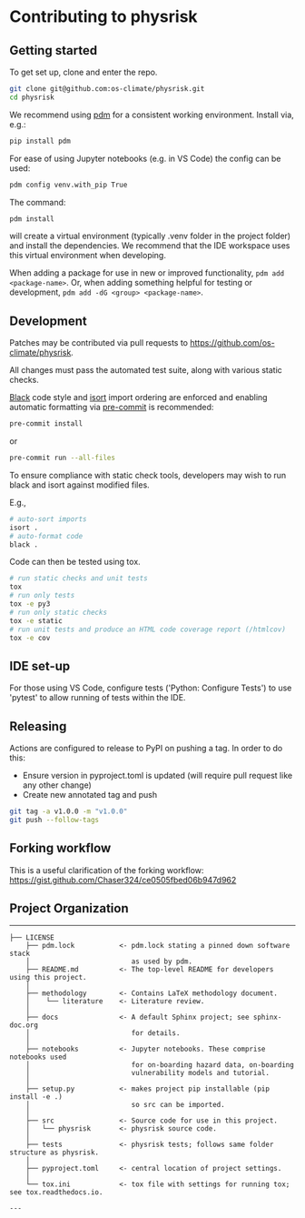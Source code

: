 # Contributing to physrisk

## Getting started

To get set up, clone and enter the repo.

```bash
git clone git@github.com:os-climate/physrisk.git
cd physrisk
```

We recommend using [pdm](https://pdm-project.org/latest/) for a
consistent working environment. Install via, e.g.:

```bash
pip install pdm
```

For ease of using Jupyter notebooks (e.g. in VS Code) the config can be used:

```bash
pdm config venv.with_pip True
```

The command:

```bash
pdm install
```

will create a virtual environment (typically .venv folder in the project
folder) and install the dependencies.
We recommend that the IDE workspace uses this virtual environment when
developing.

When adding a package for use in new or improved functionality,
`pdm add <package-name>`. Or, when adding something helpful for
testing or development, `pdm add -dG <group> <package-name>`.

## Development

Patches may be contributed via pull requests to
<https://github.com/os-climate/physrisk>.

All changes must pass the automated test suite, along with various static
checks.

[Black](https://black.readthedocs.io/) code style and
[isort](https://pycqa.github.io/isort/) import ordering are enforced
and enabling automatic formatting via [pre-commit](https://pre-commit.com/)
is recommended:

```bash
pre-commit install
```

or

```bash
pre-commit run --all-files
```

To ensure compliance with static check tools, developers may wish to run
black and isort against modified files.

E.g.,

```bash
# auto-sort imports
isort .
# auto-format code
black .
```

Code can then be tested using tox.

```bash
# run static checks and unit tests
tox
# run only tests
tox -e py3
# run only static checks
tox -e static
# run unit tests and produce an HTML code coverage report (/htmlcov)
tox -e cov
```

## IDE set-up

For those using VS Code, configure tests ('Python: Configure Tests') to
use 'pytest' to allow running of tests within the IDE.

## Releasing

Actions are configured to release to PyPI on pushing a tag. In order to
do this:

- Ensure version in pyproject.toml is updated (will require pull request
  like any other change)
- Create new annotated tag and push

```bash
git tag -a v1.0.0 -m "v1.0.0"
git push --follow-tags
```

## Forking workflow

This is a useful clarification of the forking workflow:
<https://gist.github.com/Chaser324/ce0505fbed06b947d962>

## Project Organization

---

```text
├── LICENSE
    ├── pdm.lock           <- pdm.lock stating a pinned down software stack
    │                         as used by pdm.
    ├── README.md          <- The top-level README for developers using this project.
    │
    ├── methodology        <- Contains LaTeX methodology document.
    │    └── literature    <- Literature review.
    │
    ├── docs               <- A default Sphinx project; see sphinx-doc.org
    │                         for details.
    │
    ├── notebooks          <- Jupyter notebooks. These comprise notebooks used
    │                         for on-boarding hazard data, on-boarding
    │                         vulnerability models and tutorial.
    │
    ├── setup.py           <- makes project pip installable (pip install -e .)
    │                         so src can be imported.
    │
    ├── src                <- Source code for use in this project.
    │   └── physrisk       <- physrisk source code.
    │    
    ├── tests              <- physrisk tests; follows same folder structure as physrisk.
    │
    ├── pyproject.toml     <- central location of project settings.
    │
    └── tox.ini            <- tox file with settings for running tox; see tox.readthedocs.io.

---
